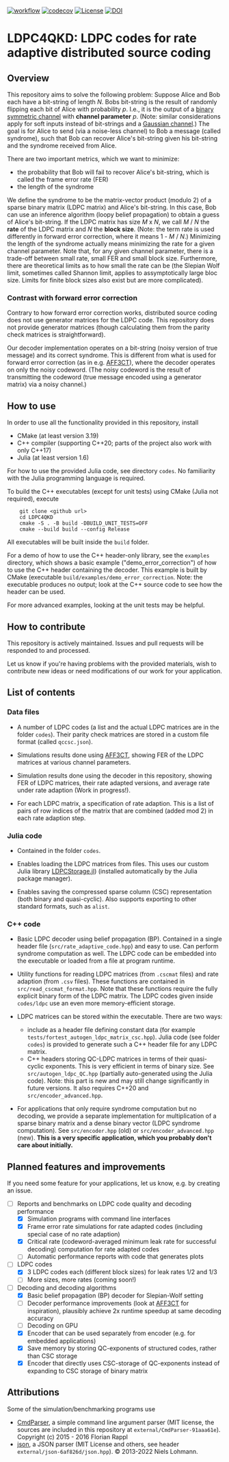 [![workflow](https://github.com/XQP-Munich/LDPC4QKD/actions/workflows/ci-cmake_tests.yml/badge.svg)](https://github.com/XQP-Munich/LDPC4QKD/actions)
[![codecov](https://codecov.io/gh/XQP-Munich/LDPC4QKD/branch/main/graph/badge.svg?token=GV9453ZM42)](https://codecov.io/gh/XQP-Munich/LDPC4QKD)
[![License](https://img.shields.io/github/license/XQP-Munich/LDPC4QKD)](./LICENSE)
[![DOI](https://zenodo.org/badge/DOI/10.5281/zenodo.5579246.svg)](https://doi.org/10.5281/zenodo.5579246)
# LDPC4QKD: LDPC codes for rate adaptive distributed source coding 

## Overview

This repository aims to solve the following problem: Suppose Alice and Bob each have a bit-string of length _N_.
Bobs bit-string is the result of randomly flipping each bit of Alice with probability _p_.
I.e., it is the output of a [binary symmetric channel](https://en.wikipedia.org/wiki/Binary_symmetric_channel) with **channel parameter** _p_. 
(Note: similar considerations apply for soft inputs instead of bit-strings and a [Gaussian channel](https://en.wikipedia.org/wiki/Additive_white_Gaussian_noise).)
The goal is for Alice to send (via a noise-less channel) to Bob a message (called syndrome), such that Bob can recover Alice's bit-string given his bit-string and the syndrome received from Alice.

There are two important metrics, which we want to minimize: 

- the probability that Bob will fail to recover Alice's bit-string, which is called the frame error rate (FER)
- the length of the syndrome

We define the syndrome to be the matrix-vector product (modulo 2) of a sparse binary matrix (LDPC matrix) and Alice's bit-string. 
In this case, Bob can use an inference algorithm (loopy belief propagation) to obtain a guess of Alice's bit-string. If the LDPC matrix has size _M_ x _N_, we call _M_ / _N_ the **rate** of the LDPC matrix and _N_ the **block size**. 
(Note: the term rate is used differently in forward error correction, where it means 1 - _M_ / _N_.) Minimizing the length of the syndrome actually means minimizing the rate for a given channel parameter.
Note that, for any given channel parameter, there is a trade-off between small rate, small FER and small block size.
Furthermore, there are theoretical limits as to how small the rate can be (the Slepian Wolf limit, sometimes called Shannon limit, applies to assymptotically large bloc size.
Limits for finite block sizes also exist but are more complicated).

### Contrast with forward error correction

Contrary to how forward error correction works, distributed source coding does not use generator matrices for the LDPC code. 
This repository does not provide generator matrices (though calculating them from the parity check matrices is straightforward).

Our decoder implementation operates on a bit-string (noisy version of true message) and its correct syndrome. 
This is different from what is used for forward error correction (as in e.g. [AFF3CT](https://github.com/aff3ct/aff3ct)), where the decoder operates on only the noisy codeword.
(The noisy codeword is the result of transmitting the codeword (true message encoded using a generator matrix) via a noisy channel.)


## How to use
In order to use all the functionality provided in this repository, install
- CMake (at least version 3.19)
- C++ compiler (supporting C++20; parts of the project also work with only C++17)
- Julia (at least version 1.6)

For how to use the provided Julia code, see directory `codes`. No familiarity with the Julia programming language is required.

To build the C++ executables (except for unit tests) using CMake (Julia not required), execute

        git clone <github url>
        cd LDPC4QKD
        cmake -S . -B build -DBUILD_UNIT_TESTS=OFF
        cmake --build build --config Release
        
All executables will be built inside the `build` folder.

For a demo of how to use the C++ header-only library, see the `examples` directory, which shows a basic example ("demo_error_correction") of how to use the C++ header containing the decoder.
This example is built by CMake (executable `build/examples/demo_error_correction`.
Note: the executable produces no output; look at the C++ source code to see how the header can be used.

For more advanced examples, looking at the unit tests may be helpful.

## How to contribute
This repository is actively maintained. 
Issues and pull requests will be responded to and processed.

Let us know if you're having problems with the provided materials, wish to contribute new ideas or need modifications of our work for your application.

## List of contents

### Data files
- A number of LDPC codes (a list and the actual LDPC matrices are in the folder `codes`).
  Their parity check matrices are stored in a custom file format (called `qccsc.json`).

- Simulations results done using [AFF3CT](https://github.com/aff3ct/aff3ct), showing FER of the LDPC matrices at various channel parameters.

- Simulation results done using the decoder in this repository, showing FER of LDPC matrices, their rate adapted versions, and average rate under rate adaption (Work in progress!).

- For each LDPC matrix, a specification of rate adaption. 
  This is a list of pairs of row indices of the matrix that are combined (added mod 2) in each rate adaption step.

### Julia code
- Contained in the folder `codes`.

- Enables loading the LDPC matrices from files.
  This uses our custom Julia library [LDPCStorage.jl](https://github.com/XQP-Munich/LDPCStorage.jl)) (installed automatically by the Julia package manager).

- Enables saving the compressed sparse column (CSC) representation (both binary and quasi-cyclic).
  Also supports exporting to other standard formats, such as `alist`.

### C++ code
- Basic LDPC decoder using belief propagation (BP).
  Contained in a single header file (`src/rate_adaptive_code.hpp`) and easy to use.
  Can perform syndrome computation as well. 
  The LDPC code can be embedded into the executable or loaded from a file at program runtime.

- Utility functions for reading LDPC matrices (from `.cscmat` files) and rate adaption (from `.csv` files).
  These functions are contained in `src/read_cscmat_format.hpp`.
  Note that these functions require the fully explicit binary form of the LDPC matrix.
  The LDPC codes given inside `codes/ldpc` use an even more memory-efficient storage.

- LDPC matrices can be stored within the executable.
  There are two ways:
  - include as a header file defining constant data (for example `tests/fortest_autogen_ldpc_matrix_csc.hpp`).
    Julia code (see folder `codes`) is provided to generate such a C++ header file for any LDPC matrix.
  - C++ headers storing QC-LDPC matrices in terms of their quasi-cyclic exponents.
    This is very efficient in terms of binary size.
    See `src/autogen_ldpc_QC.hpp` (partially auto-generated using the Julia code).
    Note: this part is new and may still change significantly in future versions.
    It also requires C++20 and `src/encoder_advanced.hpp`.

- For applications that only require syndrome computation but no decoding, we provide a separate implementation for multiplication of a sparse binary matrix and a dense binary vector (LDPC syndrome computation).
  See `src/encoder.hpp` (old) or `src/encoder_advanced.hpp` (new).
  **This is a very specific application, which you probably don't care about initially.**

## Planned features and improvements

If you need some feature for your applications, let us know, e.g. by creating an issue.

- [ ] Reports and benchmarks on LDPC code quality and decoding performance
  + [x] Simulation programs with command line interfaces
  + [x] Frame error rate simulations for rate adapted codes (including special case of no rate adaption)
  + [x] Critical rate (codeword-averaged minimum leak rate for successful decoding) computation for rate adapted codes
  + [ ] Automatic performance reports with code that generates plots
- [ ] LDPC codes
  + [x] 3 LDPC codes each (different block sizes) for leak rates 1/2 and 1/3
  + [ ] More sizes, more rates (coming soon!)
- [ ] Decoding and decoding algorithms
  + [x] Basic belief propagation (BP) decoder for Slepian-Wolf setting
  + [ ] Decoder performance improvements (look at [AFF3CT](https://github.com/aff3ct/aff3ct) for inspiration), plausibly achieve 2x runtime speedup at same decoding accuracy
  + [ ] Decoding on GPU
  + [x] Encoder that can be used separately from encoder (e.g. for embedded applications)
  + [x] Save memory by storing QC-exponents of structured codes, rather than CSC storage
  + [x] Encoder that directly uses CSC-storage of QC-exponents instead of expanding to CSC storage of binary matrix

## Attributions

Some of the simulation/benchmarking programs use
- [CmdParser](https://github.com/FlorianRappl/CmdParser), a simple command line argument parser (MIT license, the sources are included in this repository at `external/CmdParser-91aaa61e`). Copyright (c) 2015 - 2016 Florian Rappl
- [json](https://github.com/nlohmann/json), a JSON parser (MIT License and others, see header `external/json-6af826d/json.hpp`). © 2013-2022 Niels Lohmann.
